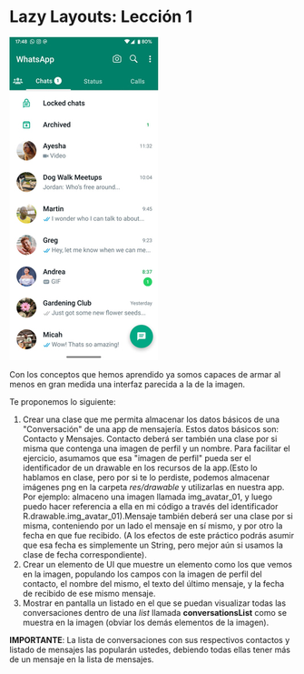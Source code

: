 # Lazy Layouts: Lección 1

![Mockup](mockup.png)

Con los conceptos que hemos aprendido ya somos capaces de armar al menos en gran medida una interfaz parecida a la de la imagen.

Te proponemos lo siguiente:

1. Crear una clase que me permita almacenar los datos básicos de una "Conversación" de una app de mensajería. Estos datos básicos son: Contacto y Mensajes. Contacto deberá ser también una clase por si misma que contenga una imagen de perfil y un nombre. Para facilitar el ejercicio, asumamos que esa "imagen de perfil" pueda ser el identificador de un drawable en los recursos de la app.(Esto lo hablamos en clase, pero por si te lo perdiste, podemos almacenar imágenes png en la carpeta *res/drawable* y utilizarlas en nuestra app. Por ejemplo: almaceno una imagen llamada img_avatar_01, y luego puedo hacer referencia a ella en mi código a través del identificador R.drawable.img_avatar_01).Mensaje también deberá ser una clase por si misma, conteniendo por un lado el mensaje en sí mismo, y por otro la fecha en que fue recibido. (A los efectos de este práctico podrás asumir que esa fecha es simplemente un String, pero mejor aún si usamos la clase de fecha correspondiente).
2. Crear un elemento de UI que muestre un elemento como los que vemos en la imagen, populando los campos con la imagen de perfil del contacto, el nombre del mismo, el texto del último mensaje, y la fecha de recibido de ese mismo mensaje.
3. Mostrar en pantalla un listado en el que se puedan visualizar todas las conversaciones dentro de una *list* llamada **conversationsList** como se muestra en la imagen (obviar los demás elementos de la imagen).

**IMPORTANTE**: La lista de conversaciones con sus respectivos contactos y listado de mensajes las popularán ustedes, debiendo todas ellas tener más de un mensaje en la lista de mensajes.